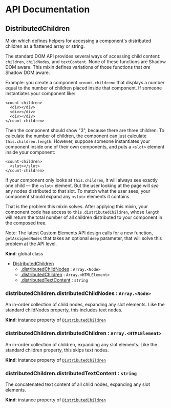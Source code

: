 # API Documentation
<a name="DistributedChildren"></a>
## DistributedChildren
Mixin which defines helpers for accessing a component's distributed
children as a flattened array or string.

The standard DOM API provides several ways of accessing child content:
`children`, `childNodes`, and `textContent`. None of these functions are
Shadow DOM aware. This mixin defines variations of those functions that
*are* Shadow DOM aware.

Example: you create a component `<count-children>` that displays a number
equal to the number of children placed inside that component. If someone
instantiates your component like:

    <count-children>
      <div></div>
      <div></div>
      <div></div>
    </count-children>

Then the component should show "3", because there are three children. To
calculate the number of children, the component can just calculate
`this.children.length`. However, suppose someone instantiates your
component inside one of their own components, and puts a `<slot>` element
inside your component:

    <count-children>
      <slot></slot>
    </count-children>

If your component only looks at `this.children`, it will always see exactly
one child — the `<slot>` element. But the user looking at the page will
*see* any nodes distributed to that slot. To match what the user sees, your
component should expand any `<slot>` elements it contains.

That is the problem this mixin solves. After applying this mixin, your
component code has access to `this.distributedChildren`, whose `length`
will return the total number of all children distributed to your component
in the composed tree.

Note: The latest Custom Elements API design calls for a new function,
`getAssignedNodes` that takes an optional `deep` parameter, that will solve
this problem at the API level.

  **Kind**: global class

* [DistributedChildren](#DistributedChildren)
    * [.distributedChildNodes](#DistributedChildren+distributedChildNodes) : <code>Array.&lt;Node&gt;</code>
    * [.distributedChildren](#DistributedChildren+distributedChildren) : <code>Array.&lt;HTMLElement&gt;</code>
    * [.distributedTextContent](#DistributedChildren+distributedTextContent) : <code>string</code>

<a name="DistributedChildren+distributedChildNodes"></a>
### distributedChildren.distributedChildNodes : <code>Array.&lt;Node&gt;</code>
An in-order collection of child nodes, expanding any slot elements. Like
the standard childNodes property, this includes text nodes.

  **Kind**: instance property of <code>[DistributedChildren](#DistributedChildren)</code>
<a name="DistributedChildren+distributedChildren"></a>
### distributedChildren.distributedChildren : <code>Array.&lt;HTMLElement&gt;</code>
An in-order collection of children, expanding any slot elements. Like the
standard children property, this skips text nodes.

  **Kind**: instance property of <code>[DistributedChildren](#DistributedChildren)</code>
<a name="DistributedChildren+distributedTextContent"></a>
### distributedChildren.distributedTextContent : <code>string</code>
The concatenated text content of all child nodes, expanding any slot
elements.

  **Kind**: instance property of <code>[DistributedChildren](#DistributedChildren)</code>
